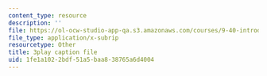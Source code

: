```yaml
---
content_type: resource
description: ''
file: https://ol-ocw-studio-app-qa.s3.amazonaws.com/courses/9-40-introduction-to-neural-computation-spring-2018/1fe1a1022bdf51a5baa838765a6d4004_fCqt07IXUPI.vtt
file_type: application/x-subrip
resourcetype: Other
title: 3play caption file
uid: 1fe1a102-2bdf-51a5-baa8-38765a6d4004
---
```

